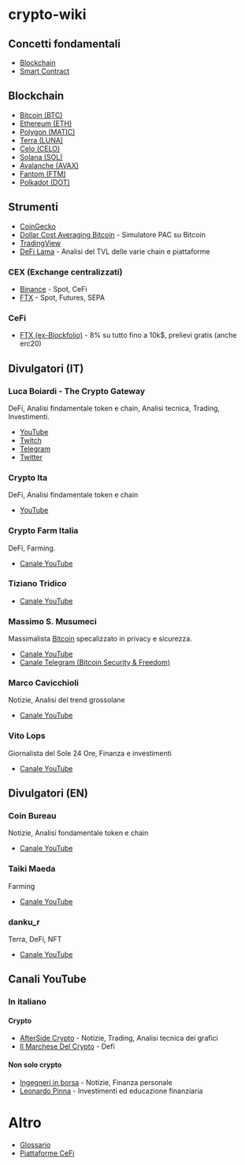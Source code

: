 # crypto-wiki

## Concetti fondamentali

- [Blockchain](Blockchain.md)
- [Smart Contract](Smart%20Contract.md)

## Blockchain

- [Bitcoin (BTC)](Bitcoin.md)
- [Ethereum (ETH)](Ethereum.md)
- [Polygon (MATIC)](Polygon.md)
- [Terra (LUNA)](Terra.md)
- [Celo (CELO)](Celo.md)
- [Solana (SOL)](Solana.md)
- [Avalanche (AVAX)](Avalanche.md)
- [Fantom (FTM)](Fantom.md)
- [Polkadot (DOT)](Polkadot.md)

## Strumenti

- [CoinGecko](https://www.coingecko.com/it)
- [Dollar Cost Averaging Bitcoin](https://dcabtc.com/) - Simulatore PAC su Bitcoin
- [TradingView](https://it.tradingview.com/gopro/?share_your_love=flocca)
- [DeFi Lama](https://defillama.com/) - Analisi del TVL delle varie chain e piattaforme

### CEX (Exchange centralizzati)

- [Binance](https://accounts.binance.com/it/register?ref=Y5H8ZS0W) - Spot, CeFi
- [FTX](https://ftx.com/#a=flocca) - Spot, Futures, SEPA

### CeFi

- [FTX (ex-Blockfolio)](https://link.blockfolio.com/9dzp/47a6cbcb) - 8% su tutto fino a 10k$, prelievi gratis (anche erc20)

## Divulgatori (IT)

### Luca Boiardi - The Crypto Gateway

DeFi, Analisi findamentale token e chain, Analisi tecnica, Trading, Investimenti.

- [YouTube](https://www.youtube.com/c/TheCryptoGatewayInvestireinCriptovaluteOfficial)
- [Twitch](https://www.twitch.tv/thecryptogateway)
- [Telegram](https://t.me/TheCryptoGateway)
- [Twitter](https://twitter.com/crypto_gateway)

### Crypto Ita

DeFi, Analisi findamentale token e chain

- [YouTube](https://www.youtube.com/c/CryptoIta)

### Crypto Farm Italia

DeFi, Farming.

- [Canale YouTube](https://www.youtube.com/channel/UCaBxOlEJ8W0G094bNOhshgg)

### Tiziano Tridico

- [Canale YouTube](https://www.youtube.com/channel/UCY3TW6Oj67m6su5oiE80LwA)

### Massimo S. Musumeci

Massimalista [Bitcoin](Bitcoin.md) specalizzato in privacy e sicurezza.

- [Canale YouTube](https://www.youtube.com/channel/UCOdy5vf94hkpIKQ0RVu0S2Q)
- [Canale Telegram (Bitcoin Security & Freedom)](https://t.me/BitcoinSecPriv)

### Marco Cavicchioli

Notizie, Analisi del trend grossolane

- [Canale YouTube](https://www.youtube.com/c/MarcocavicchioliIt)

### Vito Lops

Giornalista del Sole 24 Ore, Finanza e investimenti

- [Canale YouTube](https://www.youtube.com/user/vitoclaps)

## Divulgatori (EN)

### Coin Bureau

Notizie, Analisi fondamentale token e chain

- [Canale YouTube](https://www.youtube.com/c/CoinBureau)

### Taiki Maeda

Farming

- [Canale YouTube](https://www.youtube.com/user/TheTaikster)

### danku_r

Terra, DeFi, NFT

- [Canale YouTube](https://www.youtube.com/c/dankur)

## Canali YouTube

### In italiano

#### Crypto

- [AfterSide Crypto](https://www.youtube.com/c/AfterSideCrypto) - Notizie, Trading, Analisi tecnica dei grafici
- [Il Marchese Del Crypto](https://www.youtube.com/c/IlMarcheseDelCrypto) - Defi

#### Non solo crypto

- [Ingegneri in borsa](https://www.youtube.com/c/Ingegneriinborsa) - Notizie, Finanza personale
- [Leonardo Pinna](https://www.youtube.com/c/LeonardoPinna) - Investimenti ed educazione finanziaria

# Altro

- [Glossario](Glossario.md)
- [Piattaforme CeFi](CeFi.md)
